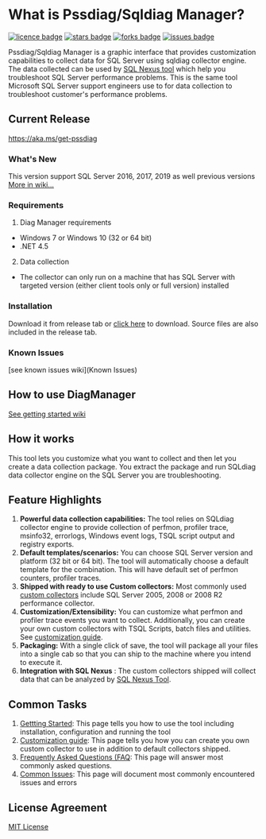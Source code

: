 # What is Pssdiag/Sqldiag Manager?
[![licence badge]][licence]
[![stars badge]][stars]
[![forks badge]][forks]
[![issues badge]][issues]

[licence badge]:https://img.shields.io/badge/license-MIT-blue.svg
[stars badge]:https://img.shields.io/github/stars/Microsoft/DiagManager.svg
[forks badge]:https://img.shields.io/github/forks/Microsoft/DiagManager.svg
[issues badge]:https://img.shields.io/github/issues/Microsoft/DiagManager.svg

[licence]:https://github.com/Microsoft/DiagManager/blob/master/LICENSE.md
[stars]:https://github.com/Microsoft/DiagManager/stargazers
[forks]:https://github.com/Microsoft/DiagManager/network
[issues]:https://github.com/Microsoft/DiagManager/issues

Pssdiag/Sqldiag Manager is a graphic interface that provides customization capabilities to collect data for SQL Server using sqldiag collector engine. The data collected can be used by [SQL Nexus tool](http://sqlnexus.codeplex.com/)  which help you troubleshoot SQL Server performance problems.  This is the same tool Microsoft SQL Server support engineers use to for data collection to troubleshoot customer's performance problems.

## Current Release
 https://aka.ms/get-pssdiag


### What's New
This version support SQL Server 2016, 2017, 2019 as well previous versions
[More in wiki...](https://github.com/Microsoft/DiagManager/wiki/What's-New)


### **Requirements**
1. Diag Manager requirements
  - Windows 7 or Windows 10 (32 or 64 bit)
  - .NET 4.5 
2. Data collection
  - The collector can only run on a machine that has SQL Server with targeted version (either client tools only or full version) installed


### **Installation**
Download it from release tab or [click here](https://github.com/microsoft/DiagManager/releases/) to download.  Source files are also included in the release tab.

### **Known Issues**
[see known issues wiki](Known Issues)

## **How to use DiagManager**
[See getting started wiki](https://github.com/Microsoft/DiagManager/wiki/Getting-Started)

## How it works
This tool lets you customize what you want to collect and then let you create a data collection package. You extract the package and run SQLdiag data collector engine on the SQL Server you are troubleshooting.

## Feature Highlights

1. **Powerful data collection capabilities:** The tool relies on SQLdiag collector engine to provide collection of perfmon, profiler trace, msinfo32, errorlogs, Windows event logs, TSQL script output and registry exports.
2. **Default templates/scenarios:** You can choose SQL Server version and platform (32 bit or 64 bit). The tool will automatically choose a default template for the combination. This will have default set of perfmon counters, profiler traces.
3. **Shipped with ready to use Custom collectors:** Most commonly used [custom collectors](https://github.com/Microsoft/DiagManager/wiki/Custom-Collector) include SQL Server 2005, 2008 or 2008 R2 performance collector.
4. **Customization/Extensibility:** You can customize what perfmon and profiler trace events you want to collect. Additionally, you can create your own custom collectors with TSQL Scripts, batch files and utilities.   See [customization guide](https://github.com/microsoft/DiagManager/wiki/Creating-Custom-Collectors).
5. **Packaging:** With a single click of save, the tool will package all your files into a single cab so that you can ship to the machine where you intend to execute it.
6. **Integration with SQL Nexus** :  The custom collectors shipped will collect data that can be analyzed by [SQL Nexus Tool](https://github.com/Microsoft/SqlNexus).


## Common Tasks

1. [Gettting Started](https://github.com/Microsoft/DiagManager/wiki/Getting-Started): This page tells you how to use the tool including installation, configuration and running the tool
2. [Customization guide](https://github.com/microsoft/DiagManager/wiki/Creating-Custom-Collectors): This page tells you how you can create you own custom collector to use in addition to default collectors shipped.
4. [Frequently Asked Questions (FAQ](https://github.com/microsoft/DiagManager/wiki/Frequently-Asked-Questions): This page will answer most commonly asked questions.
5. [Common Issues](https://github.com/Microsoft/DiagManager/wiki/Known-Issues): This page will document most commonly encountered issues and errors

## License Agreement

[MIT License](/license.md)
